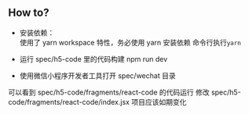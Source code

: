 ## How to?
- 安装依赖：  
使用了 yarn workspace 特性，务必使用 yarn 安装依赖
命令行执行`yarn`

- 运行 spec/h5-code 里的代码构建
npm run dev

- 使用微信小程序开发者工具打开 spec/wechat 目录

可以看到 spec/h5-code/fragments/react-code 的代码运行
修改 spec/h5-code/fragments/react-code/index.jsx 项目应该如期变化
